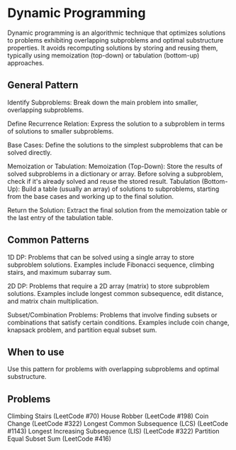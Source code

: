 # Dynamic Programming

Dynamic programming is an algorithmic technique that optimizes solutions to problems exhibiting overlapping subproblems and optimal substructure properties. It avoids recomputing solutions by storing and reusing them, typically using memoization (top-down) or tabulation (bottom-up) approaches.

## General Pattern

Identify Subproblems:
Break down the main problem into smaller, overlapping subproblems.

Define Recurrence Relation:
Express the solution to a subproblem in terms of solutions to smaller subproblems.

Base Cases:
Define the solutions to the simplest subproblems that can be solved directly.

Memoization or Tabulation:
Memoization (Top-Down): Store the results of solved subproblems in a dictionary or array. Before solving a subproblem, check if it's already solved and reuse the stored result.
Tabulation (Bottom-Up): Build a table (usually an array) of solutions to subproblems, starting from the base cases and working up to the final solution.

Return the Solution:
Extract the final solution from the memoization table or the last entry of the tabulation table.

## Common Patterns

1D DP:
Problems that can be solved using a single array to store subproblem solutions. Examples include Fibonacci sequence, climbing stairs, and maximum subarray sum.

2D DP:
Problems that require a 2D array (matrix) to store subproblem solutions. Examples include longest common subsequence, edit distance, and matrix chain multiplication.

Subset/Combination Problems:
Problems that involve finding subsets or combinations that satisfy certain conditions. Examples include coin change, knapsack problem, and partition equal subset sum.

## When to use

Use this pattern for problems with overlapping subproblems and optimal substructure.

## Problems

Climbing Stairs (LeetCode #70)
House Robber (LeetCode #198)
Coin Change (LeetCode #322)
Longest Common Subsequence (LCS) (LeetCode #1143)
Longest Increasing Subsequence (LIS) (LeetCode #322)
Partition Equal Subset Sum (LeetCode #416)
